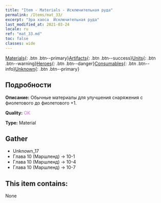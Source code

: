```yaml
---
title: "Item - Materials - Исключительная руда"
permalink: /Items/mat_33/
excerpt: "Эра хаоса  Исключительная руда"
last_modified_at: 2021-03-24
locale: ru
ref: "mat_33.md"
toc: false
classes: wide
---
```

 [Materials](/ru/Items/){: .btn .btn--primary}[Artifacts](/ru/Items/Artifacts/){: .btn .btn--success}[Units](/ru/Items/Units/){: .btn .btn--warning}[Heroes](/ru/Items/Heroes/){: .btn .btn--danger}[Consumables](/ru/Items/Consumables/){: .btn .btn--info}[Unknown](/ru/Items/Unknown/){: .btn .btn--primary}

## Подробности
 **Описание:** Обычные материалы для улучшения снаряжения c фиолетового до фиолетового +1.

 **Quality:** <span style="color: #DA70D6">OK</span>

 **Type:** Material

## Gather

*    Unknown_17 
*    Глава 10 (Маршленд) -> 10-1 
*    Глава 10 (Маршленд) -> 10-4 
*    Глава 10 (Маршленд) -> 10-7 

## This item contains:

  None

